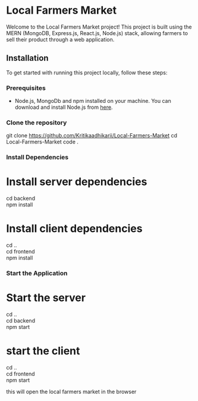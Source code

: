 # Local Farmers Market

Welcome to the Local Farmers Market project! This project is built using the MERN (MongoDB, Express.js, React.js, Node.js) stack, allowing farmers to sell their product through a web application.

## Installation

To get started with running this project locally, follow these steps:

### Prerequisites

- Node.js, MongoDb and npm installed on your machine. You can download and install Node.js from [here](https://nodejs.org/).

### Clone the repository

git clone https://github.com/Kritikaadhikarii/Local-Farmers-Market
cd Local-Farmers-Market
code .

### Install Dependencies

# Install server dependencies

cd backend<br>
npm install

# Install client dependencies

cd ..<br>
cd frontend <br>
npm install

### Start the Application

# Start the server

cd ..<br>
cd backend<br>
npm start<br>

# start the client

cd ..<br>
cd frontend<br>
npm start<br>

this will open the local farmers market in the browser
